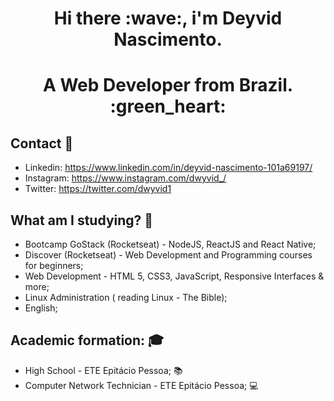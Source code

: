 <h1 align="center">Hi there :wave:, i'm Deyvid Nascimento.</h1>
<h1 align="center">A Web Developer from Brazil. :green_heart:</h1>

## Contact :e-mail:
* Linkedin: https://www.linkedin.com/in/deyvid-nascimento-101a69197/
* Instagram: https://www.instagram.com/dwyvid_/
* Twitter: https://twitter.com/dwyvid1

## What am I studying? :rocket:
* Bootcamp GoStack (Rocketseat) - NodeJS, ReactJS and React Native;
* Discover (Rocketseat) - Web Development and Programming courses for beginners;
* Web Development - HTML 5, CSS3, JavaScript, Responsive Interfaces & more;
* Linux Administration ( reading Linux - The Bible);
* English;

## Academic formation: :mortar_board:
* High School - ETE Epitácio Pessoa; :books:
* Computer Network Technician - ETE Epitácio Pessoa; :computer:
